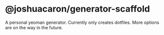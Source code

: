 # @joshuacaron/generator-scaffold

A personal yeoman generator. Currently only creates dotfiles. More options are on the way in the future.
